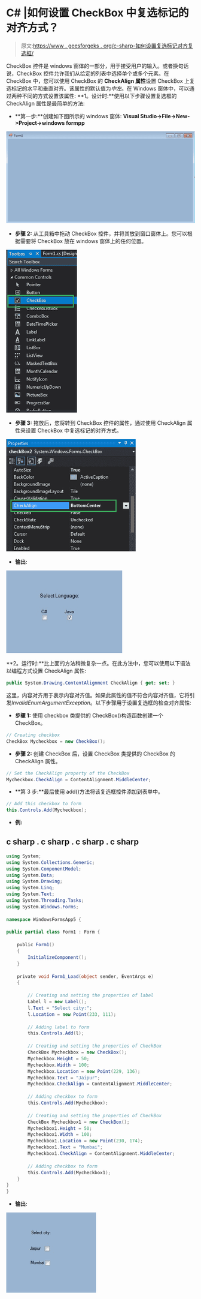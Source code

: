 # C# |如何设置 CheckBox 中复选标记的对齐方式？

> 原文:[https://www . geesforgeks . org/c-sharp-如何设置复选标记对齐复选框/](https://www.geeksforgeeks.org/c-sharp-how-to-set-the-alignment-of-check-mark-in-checkbox/)

CheckBox 控件是 windows 窗体的一部分，用于接受用户的输入。或者换句话说，CheckBox 控件允许我们从给定的列表中选择单个或多个元素。在 CheckBox 中，您可以使用 CheckBox 的 **CheckAlign 属性**设置 CheckBox 上复选标记的水平和垂直对齐。该属性的默认值为*中左*。在 Windows 窗体中，可以通过两种不同的方式设置该属性:
**1。设计时:**使用以下步骤设置复选框的 CheckAlign 属性是最简单的方法:

*   **第一步:**创建如下图所示的 windows 窗体:
    **Visual Studio->File->New->Project->windows formpp**

![](img/9889dfd1d09174ca813cf58170ab9cc8.png)

*   **步骤 2:** 从工具箱中拖动 CheckBox 控件，并将其放到窗口窗体上。您可以根据需要将 CheckBox 放在 windows 窗体上的任何位置。

![](img/b2eefad9eaf627dfc013a2924a1a41f0.png)

*   **步骤 3:** 拖放后，您将转到 CheckBox 控件的属性，通过使用 CheckAlign 属性来设置 CheckBox 中复选标记的对齐方式。

![](img/933b333a7df7dbea35db92cb6676751c.png)

*   **输出:**

![](img/80ec2da7f7089d4cff39007dba12b2fb.png)

**2。运行时:**比上面的方法稍微复杂一点。在此方法中，您可以使用以下语法以编程方式设置 CheckAlign 属性:

```cs
public System.Drawing.ContentAlignment CheckAlign { get; set; }
```

这里，内容对齐用于表示内容对齐值。如果此属性的值不符合内容对齐值，它将引发*InvalidEnumArgumentException*。以下步骤用于设置复选框的检查对齐属性:

*   **步骤 1:** 使用 checkbox 类提供的 CheckBox()构造函数创建一个 CheckBox。

```cs
// Creating checkbox
CheckBox Mycheckbox = new CheckBox();
```

*   **步骤 2:** 创建 CheckBox 后，设置 CheckBox 类提供的 CheckBox 的 CheckAlign 属性。

```cs
// Set the CheckAlign property of the CheckBox
Mycheckbox.CheckAlign = ContentAlignment.MiddleCenter;
```

*   **第 3 步:**最后使用 add()方法将该复选框控件添加到表单中。

```cs
// Add this checkbox to form
this.Controls.Add(Mycheckbox);
```

*   **例:**

## c sharp . c sharp . c sharp . c sharp

```cs
using System;
using System.Collections.Generic;
using System.ComponentModel;
using System.Data;
using System.Drawing;
using System.Linq;
using System.Text;
using System.Threading.Tasks;
using System.Windows.Forms;

namespace WindowsFormsApp5 {

public partial class Form1 : Form {

    public Form1()
    {
        InitializeComponent();
    }

    private void Form1_Load(object sender, EventArgs e)
    {

        // Creating and setting the properties of label
        Label l = new Label();
        l.Text = "Select city:";
        l.Location = new Point(233, 111);

        // Adding label to form
        this.Controls.Add(l);

        // Creating and setting the properties of CheckBox
        CheckBox Mycheckbox = new CheckBox();
        Mycheckbox.Height = 50;
        Mycheckbox.Width = 100;
        Mycheckbox.Location = new Point(229, 136);
        Mycheckbox.Text = "Jaipur";
        Mycheckbox.CheckAlign = ContentAlignment.MiddleCenter;

        // Adding checkbox to form
        this.Controls.Add(Mycheckbox);

        // Creating and setting the properties of CheckBox
        CheckBox Mycheckbox1 = new CheckBox();
        Mycheckbox1.Height = 50;
        Mycheckbox1.Width = 100;
        Mycheckbox1.Location = new Point(230, 174);
        Mycheckbox1.Text = "Mumbai";
        Mycheckbox1.CheckAlign = ContentAlignment.MiddleCenter;

        // Adding checkbox to form
        this.Controls.Add(Mycheckbox1);
    }
}
}
```

*   **输出:**

![](img/e8e6ff856095c1a8a859cab6ea68b33b.png)